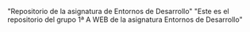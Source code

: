 "Repositorio de la asignatura de Entornos de Desarrollo"
"Este es el repositorio del grupo 1ª A WEB de la asignatura Entornos de Desarrollo"